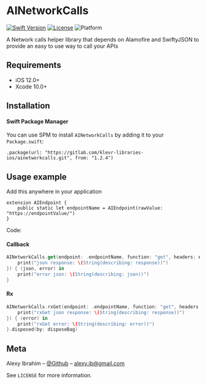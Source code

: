 # AINetworkCalls

[![Swift Version][swift-image]][swift-url]
[![License][license-image]][license-url] 
![Platform](https://img.shields.io/cocoapods/p/LFAlertController.svg?style=flat)

A Network calls helper library that depends on Alamofire and SwiftyJSON to provide an easy to use way to call your APIs

## Requirements

- iOS 12.0+
- Xcode 10.0+

## Installation

#### Swift Package Manager

You can use SPM to install `AINetworkCalls` by adding it to your `Package.swift`:

```
.package(url: "https://gitlab.com/klevr-libraries-ios/ainetworkcalls.git", from: "1.2.4")
```

## Usage example

Add this anywhere in your application

```
extension AIEndpoint {
    public static let endpointName = AIEndpoint(rawValue: "https://endpointValue/")
}
```

Code:

#### Callback

```swift
AINetworkCalls.get(endpoint: .endpointName, function: "get", headers: nil, encoding: .default, parameters: parameters, displayWarnings: true, successCallback: { (response: JSON) in
	print("json response: \(String(describing: response))")
}) { (json, error) in
	print("error json: \(String(describing: json))")
}
```

#### Rx

```swift
AINetworkCalls.rxGet(endpoint: .endpointName, function: "get", headers: nil, encoding: .default, parameters: parameters, displayWarnings: true).subscribe(onSuccess: { (response: JSON) in
	print("rxGet json response: \(String(describing: response))")
}) { (error) in
	print("rxGet error: \(String(describing: error))")
}.disposed(by: disposeBag)
```



## Meta

Alexy Ibrahim – [@Github](https://github.com/alexyibrahim) – alexy.ib@gmail.com

See ``LICENSE`` for more information.

[swift-image]:https://img.shields.io/badge/swift-5.0-orange.svg
[swift-url]: https://swift.org/
[license-image]: https://img.shields.io/badge/License-MIT-blue.svg
[license-url]: LICENSE.md

# 

